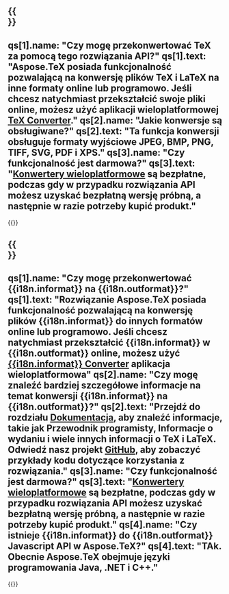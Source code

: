 ﻿---
meta: true
translation: true
deploy: false
---

{{<section faq>}}
---
qs[1].name: "Czy mogę przekonwertować TeX za pomocą tego rozwiązania API?"
qs[1].text: "Aspose.TeX posiada funkcjonalność pozwalającą na konwersję plików TeX i LaTeX na inne formaty online lub programowo. Jeśli chcesz natychmiast przekształcić swoje pliki online, możesz użyć aplikacji wieloplatformowej [TeX Converter](https://products.aspose.app/tex/conversion/)."
qs[2].name: "Jakie konwersje są obsługiwane?"
qs[2].text: "Ta funkcja konwersji obsługuje formaty wyjściowe JPEG, BMP, PNG, TIFF, SVG, PDF i XPS."
qs[3].name: "Czy funkcjonalność jest darmowa?"
qs[3].text: "[Konwertery wieloplatformowe](https://products.aspose.app/tex/conversion) są bezpłatne, podczas gdy w przypadku rozwiązania API możesz uzyskać bezpłatną wersję próbną, a następnie w razie potrzeby kupić produkt."
---

{{<import path="/meta/schemas.md" section="faq">}} 

{{<section faqchild>}}
---
qs[1].name: "Czy mogę przekonwertować {{i18n.informat}} na {{i18n.outformat}}?"
qs[1].text: "Rozwiązanie Aspose.TeX posiada funkcjonalność pozwalającą na konwersję plików {{i18n.informat}} do innych formatów online lub programowo. Jeśli chcesz natychmiast przekształcić {{i18n.informat}} w {{i18n.outformat}} online, możesz użyć [{{i18n.informat}} Converter](https://products.aspose.app/tex/konwersja/{{i18n.informatlower}}) aplikacja wieloplatformowa"
qs[2].name: "Czy mogę znaleźć bardziej szczegółowe informacje na temat konwersji {{i18n.informat}} na {{i18n.outformat}}?"
qs[2].text: "Przejdź do rozdziału [Dokumentacja](https://docs.aspose.com/tex/), aby znaleźć informacje, takie jak Przewodnik programisty, Informacje o wydaniu i wiele innych informacji o TeX i LaTeX. Odwiedź nasz projekt [GitHub](https://github.com/aspose-tex), aby zobaczyć przykłady kodu dotyczące korzystania z rozwiązania."
qs[3].name: "Czy funkcjonalność jest darmowa?"
qs[3].text: "[Konwertery wieloplatformowe](https://products.aspose.app/tex/conversion) są bezpłatne, podczas gdy w przypadku rozwiązania API możesz uzyskać bezpłatną wersję próbną, a następnie w razie potrzeby kupić produkt."
qs[4].name: "Czy istnieje {{i18n.informat}} do {{i18n.outformat}} Javascript API w Aspose.TeX?"
qs[4].text: "TAk. Obecnie Aspose.TeX obejmuje języki programowania Java, .NET i C++."
---

{{<import path="/meta/schemas.md" section="faq">}} 